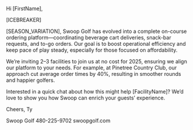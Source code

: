 Hi [FirstName],

[ICEBREAKER]

[SEASON_VARIATION], Swoop Golf has evolved into a complete on-course ordering platform—coordinating beverage cart deliveries, snack-bar requests, and to-go orders. Our goal is to boost operational efficiency and keep pace of play steady, especially for those focused on affordability.

We’re inviting 2–3 facilities to join us at no cost for 2025, ensuring we align our platform to your needs. For example, at Pinetree Country Club, our approach cut average order times by 40%, resulting in smoother rounds and happier golfers.

Interested in a quick chat about how this might help [FacilityName]? We’d love to show you how Swoop can enrich your guests’ experience.

Cheers,
Ty

Swoop Golf
480-225-9702
swoopgolf.com
